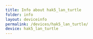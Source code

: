 ```yaml
---
title: Info about hak5_lan_turtle
folder: info
layout: deviceinfo
permalink: /devices/hak5_lan_turtle/
device: hak5_lan_turtle
---
```

